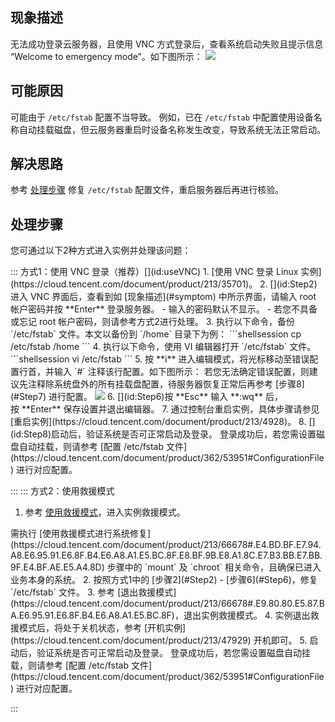 ## 现象描述[](id:symptom)
无法成功登录云服务器，且使用 VNC 方式登录后，查看系统启动失败且提示信息 “Welcome to emergency mode”。如下图所示：
![](https://qcloudimg.tencent-cloud.cn/raw/dea541a48d2a01503c1dbbc85b0d396f.png)


## 可能原因
可能由于 `/etc/fstab` 配置不当导致。
例如，已在 `/etc/fstab` 中配置使用设备名称自动挂载磁盘，但云服务器重启时设备名称发生改变，导致系统无法正常启动。


## 解决思路
参考 [处理步骤](#ProcessingSteps) 修复 `/etc/fstab` 配置文件，重启服务器后再进行核验。


## 处理步骤[](id:ProcessingSteps)

您可通过以下2种方式进入实例并处理该问题：

<dx-tabs>
::: 方式1：使用 VNC 登录（推荐）[](id:useVNC)
1. [使用 VNC 登录 Linux 实例](https://cloud.tencent.com/document/product/213/35701)。
2. [](id:Step2)进入 VNC 界面后，查看到如 [现象描述](#symptom) 中所示界面，请输入 root 帐户密码并按 **Enter** 登录服务器。
 - 输入的密码默认不显示。
 - 若您不具备或忘记 root 帐户密码，则请参考方式2进行处理。
3. 执行以下命令，备份 `/etc/fstab` 文件。本文以备份到 `/home` 目录下为例：
```shellsession
cp /etc/fstab /home
```
4. 执行以下命令，使用 VI 编辑器打开 `/etc/fstab` 文件。
```shellsession
vi /etc/fstab
```
5. 按 **i** 进入编辑模式，将光标移动至错误配置行首，并输入 `#` 注释该行配置。如下图所示：
<dx-alert infotype="explain" title="">
若您无法确定错误配置，则建议先注释除系统盘外的所有挂载盘配置，待服务器恢复正常后再参考 [步骤8](#Step7) 进行配置。
</dx-alert>
<img src="https://qcloudimg.tencent-cloud.cn/raw/1c238789186d7f24c0244e0307bc3a22.png"/>
6. [](id:Step6)按 **Esc** 输入 **:wq** 后，按 **Enter** 保存设置并退出编辑器。
7. 通过控制台重启实例，具体步骤请参见 [重启实例](https://cloud.tencent.com/document/product/213/4928)。
8. [](id:Step8)启动后，验证系统是否可正常启动及登录。
登录成功后，若您需设置磁盘自动挂载，则请参考 [配置 /etc/fstab 文件](https://cloud.tencent.com/document/product/362/53951#ConfigurationFile) 进行对应配置。

:::
::: 方式2：使用救援模式[](id:useRescue)
1. 参考 [使用救援模式](https://cloud.tencent.com/document/product/213/66678)，进入实例救援模式。
<dx-alert infotype="notice" title="">
需执行 [使用救援模式进行系统修复](https://cloud.tencent.com/document/product/213/66678#.E4.BD.BF.E7.94.A8.E6.95.91.E6.8F.B4.E6.A8.A1.E5.BC.8F.E8.BF.9B.E8.A1.8C.E7.B3.BB.E7.BB.9F.E4.BF.AE.E5.A4.8D) 步骤中的 `mount` 及 `chroot` 相关命令，且确保已进入业务本身的系统。
</dx-alert>
2. 按照方式1中的 [步骤2](#Step2) - [步骤6](#Step6)，修复 `/etc/fstab` 文件。
3. 参考 [退出救援模式](https://cloud.tencent.com/document/product/213/66678#.E9.80.80.E5.87.BA.E6.95.91.E6.8F.B4.E6.A8.A1.E5.BC.8F)，退出实例救援模式。
4. 实例退出救援模式后，将处于关机状态，参考 [开机实例](https://cloud.tencent.com/document/product/213/47929) 开机即可。
5. 启动后，验证系统是否可正常启动及登录。
登录成功后，若您需设置磁盘自动挂载，则请参考 [配置 /etc/fstab 文件](https://cloud.tencent.com/document/product/362/53951#ConfigurationFile) 进行对应配置。

:::
</dx-tabs>







